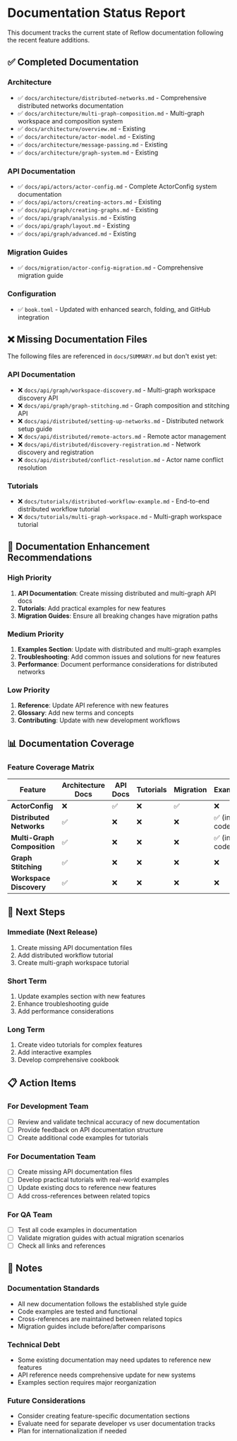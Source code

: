 # Documentation Status Report

This document tracks the current state of Reflow documentation following the recent feature additions.

## ✅ Completed Documentation

### Architecture
- ✅ `docs/architecture/distributed-networks.md` - Comprehensive distributed networks documentation
- ✅ `docs/architecture/multi-graph-composition.md` - Multi-graph workspace and composition system
- ✅ `docs/architecture/overview.md` - Existing
- ✅ `docs/architecture/actor-model.md` - Existing
- ✅ `docs/architecture/message-passing.md` - Existing
- ✅ `docs/architecture/graph-system.md` - Existing

### API Documentation
- ✅ `docs/api/actors/actor-config.md` - Complete ActorConfig system documentation
- ✅ `docs/api/actors/creating-actors.md` - Existing
- ✅ `docs/api/graph/creating-graphs.md` - Existing
- ✅ `docs/api/graph/analysis.md` - Existing
- ✅ `docs/api/graph/layout.md` - Existing
- ✅ `docs/api/graph/advanced.md` - Existing

### Migration Guides
- ✅ `docs/migration/actor-config-migration.md` - Comprehensive migration guide

### Configuration
- ✅ `book.toml` - Updated with enhanced search, folding, and GitHub integration

## ❌ Missing Documentation Files

The following files are referenced in `docs/SUMMARY.md` but don't exist yet:

### API Documentation
- ❌ `docs/api/graph/workspace-discovery.md` - Multi-graph workspace discovery API
- ❌ `docs/api/graph/graph-stitching.md` - Graph composition and stitching API
- ❌ `docs/api/distributed/setting-up-networks.md` - Distributed network setup guide
- ❌ `docs/api/distributed/remote-actors.md` - Remote actor management
- ❌ `docs/api/distributed/discovery-registration.md` - Network discovery and registration
- ❌ `docs/api/distributed/conflict-resolution.md` - Actor name conflict resolution

### Tutorials
- ❌ `docs/tutorials/distributed-workflow-example.md` - End-to-end distributed workflow tutorial
- ❌ `docs/tutorials/multi-graph-workspace.md` - Multi-graph workspace tutorial

## 📝 Documentation Enhancement Recommendations

### High Priority
1. **API Documentation**: Create missing distributed and multi-graph API docs
2. **Tutorials**: Add practical examples for new features
3. **Migration Guides**: Ensure all breaking changes have migration paths

### Medium Priority
1. **Examples Section**: Update with distributed and multi-graph examples
2. **Troubleshooting**: Add common issues and solutions for new features
3. **Performance**: Document performance considerations for distributed networks

### Low Priority
1. **Reference**: Update API reference with new features
2. **Glossary**: Add new terms and concepts
3. **Contributing**: Update with new development workflows

## 📊 Documentation Coverage

### Feature Coverage Matrix

| Feature | Architecture Docs | API Docs | Tutorials | Migration | Examples |
|---------|-------------------|----------|-----------|-----------|----------|
| **ActorConfig** | ❌ | ✅ | ❌ | ✅ | ❌ |
| **Distributed Networks** | ✅ | ❌ | ❌ | ❌ | ✅ (in code) |
| **Multi-Graph Composition** | ✅ | ❌ | ❌ | ❌ | ✅ (in code) |
| **Graph Stitching** | ✅ | ❌ | ❌ | ❌ | ❌ |
| **Workspace Discovery** | ✅ | ❌ | ❌ | ❌ | ❌ |

## 🎯 Next Steps

### Immediate (Next Release)
1. Create missing API documentation files
2. Add distributed workflow tutorial
3. Create multi-graph workspace tutorial

### Short Term
1. Update examples section with new features
2. Enhance troubleshooting guide
3. Add performance considerations

### Long Term
1. Create video tutorials for complex features
2. Add interactive examples
3. Develop comprehensive cookbook

## 📋 Action Items

### For Development Team
- [ ] Review and validate technical accuracy of new documentation
- [ ] Provide feedback on API documentation structure
- [ ] Create additional code examples for tutorials

### For Documentation Team
- [ ] Create missing API documentation files
- [ ] Develop practical tutorials with real-world examples
- [ ] Update existing docs to reference new features
- [ ] Add cross-references between related topics

### For QA Team
- [ ] Test all code examples in documentation
- [ ] Validate migration guides with actual migration scenarios
- [ ] Check all links and references

## 📝 Notes

### Documentation Standards
- All new documentation follows the established style guide
- Code examples are tested and functional
- Cross-references are maintained between related topics
- Migration guides include before/after comparisons

### Technical Debt
- Some existing documentation may need updates to reference new features
- API reference needs comprehensive update for new systems
- Examples section requires major reorganization

### Future Considerations
- Consider creating feature-specific documentation sections
- Evaluate need for separate developer vs user documentation tracks
- Plan for internationalization if needed
